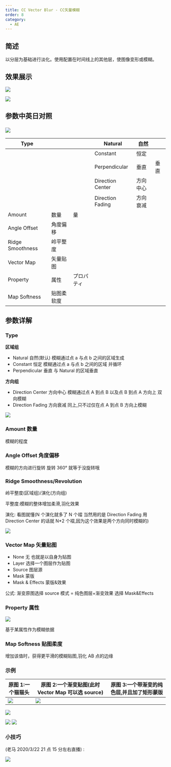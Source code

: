 ```yaml
---
title: CC Vector Blur - CC矢量模糊
order: 8
category:
  - AE
---
```


## 简述

以分层为基础进行淡化。使用配置在时间线上的其他层，使图像变形或模糊。

## 效果展示

![](https://mir.yuelili.com/wp-content/uploads/user/AE/effects/list/Blur-Sharpen-CC_Vector_Blur0.png)

![](https://mir.yuelili.com/wp-content/uploads/user/AE/effects/ext/image00568.jpg)

## 参数中英日对照

### ![](https://mir.yuelili.com/wp-content/uploads/user/AE/effects/AE-Effects-Blur-Sharpen-CC_Vector_Blur.png)

| Type             |            |            | Natural          | 自然     |      |
| ---------------- | ---------- | ---------- | ---------------- | -------- | ---- |
|                  |            |            | Constant         | 恒定     |      |
|                  |            |            | Perpendicular    | 垂直     | 垂直 |
|                  |            |            | Direction Center | 方向中心 |      |
|                  |            |            | Direction Fading | 方向衰减 |      |
| Amount           | 数量       | 量         |                  |          |      |
| Angle Offset     | 角度偏移   |            |                  |          |      |
| Ridge Smoothness | 岭平整度   |            |                  |          |      |
| Vector Map       | 矢量贴图   |            |                  |          |      |
| Property         | 属性       | プロパティ |                  |          |      |
| Map Softness     | 贴图柔软度 |            |                  |          |      |

## 参数详解

### Type

**区域组**

- Natural 自然(默认) 模糊通过点 a 与点 b 之间的区域生成
- Constant 恒定 模糊通过点 a 与点 b 之间的区域 并循环
- Perpendicular 垂直 与 Natural 的区域垂直

**方向组**

- Direction Center 方向中心 模糊通过点 A 到点 B 以及点 B 到点 A 方向上 双向模糊
- Direction Fading 方向衰减 同上,只不过仅在点 A 到点 B 方向上模糊

![](https://mir.yuelili.com/wp-content/uploads/user/AE/effects/list/Blur-Sharpen-CC_Vector_Blur10.png)

### Amount 数量

模糊的程度

### Angle Offset 角度偏移

模糊的方向进行旋转 旋转 360° 就等于没旋转哦

### Ridge Smoothness/Revolution

岭平整度(区域组)/演化(方向组)

平整度:模糊的整体增加柔滑,羽化效果

演化: 看图就懂(N 个演化就多了 N 个褶 当然用的是 Direction Fading 用 Direction
Center 的话就 N\*2 个褶,因为这个效果是两个方向同时模糊的)

![](https://mir.yuelili.com/wp-content/uploads/user/AE/effects/list/Blur-Sharpen-CC_Vector_Blur12.png)

### Vector Map 矢量贴图

- None 无 也就是以自身为贴图
- Layer 选择一个图层作为贴图
- Source 图层源
- Mask 蒙版
- Mask & Effects 蒙版&效果

公式: 渐变原图选择 source 模式 = 纯色图层+渐变效果 选择 Mask&Effects

### Property 属性

![](https://mir.yuelili.com/wp-content/uploads/user/AE/effects/list0/Blur-Sharpen-CC_Vector_Blur02.png)

基于某属性作为模糊依据

### Map Softness 贴图柔度

增加该值时，获得更平滑的模糊贴图,羽化 AB 点的边缘

### 示例

| 原图 1:一个猫猫头                                                                                     | 原图 2:一个渐变贴图(此时 Vector Map 可以选 source)                                                    | 原图 3:一个带渐变的纯色层,并且加了矩形蒙版 |
| ----------------------------------------------------------------------------------------------------- | ----------------------------------------------------------------------------------------------------- | ------------------------------------------ |
| ![](https://mir.yuelili.com/wp-content/uploads/user/AE/effects/list/Blur-Sharpen-CC_Vector_Blur1.png) | ![](https://mir.yuelili.com/wp-content/uploads/user/AE/effects/list/Blur-Sharpen-CC_Vector_Blur2.png) |

![](https://mir.yuelili.com/wp-content/uploads/user/AE/effects/list/Blur-Sharpen-CC_Vector_Blur3.png)

![](https://mir.yuelili.com/wp-content/uploads/user/AE/effects/list/Blur-Sharpen-CC_Vector_Blur_mask2.png)
![](https://mir.yuelili.com/wp-content/uploads/user/AE/effects/list/Blur-Sharpen-CC_Vector_Blur_mask3.png)

### 小技巧

(老马 2020/3/22 21 点 15 分左右直播) :

![](https://mir.yuelili.com/wp-content/uploads/user/AE/effects/list/Blur-Sharpen-CC_Vector_Blur15.png)
